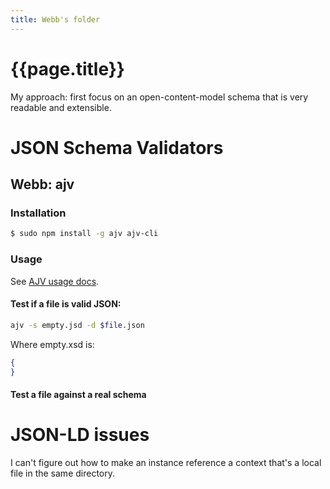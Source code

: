 ```yaml
---
title: Webb's folder
---
```


# {{page.title}}

My approach: first focus on an open-content-model schema that is very readable
and extensible.

# JSON Schema Validators

## Webb: ajv

### Installation

```bash
$ sudo npm install -g ajv ajv-cli
```
  
### Usage 

See [AJV usage docs](https://github.com/jessedc/ajv-cli). 

#### Test if a file is valid JSON:

```bash
ajv -s empty.jsd -d $file.json
```

Where empty.xsd is:

```json
{
}
```

#### Test a file against a real schema

# JSON-LD issues

I can't figure out how to make an instance reference a context that's a local
file in the same directory.


